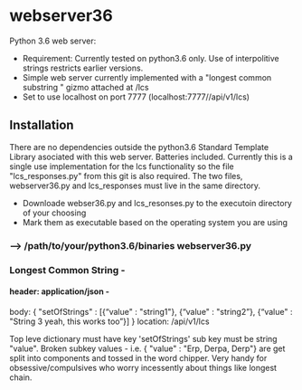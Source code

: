 # webserver36
Python 3.6 web server:
- Requirement: Currently tested on python3.6 only. Use of interpolitive strings restricts earlier versions.
- Simple web server currently implemented with a "longest common substring " gizmo attached at /lcs
- Set to use localhost on port 7777 (localhost:7777//api/v1/lcs)

## Installation
There are no dependencies outside the python3.6 Standard Template Library asociated with this web server. 
Batteries included.
Currently this is a single use implementation for the lcs functionality so the file "lcs_responses.py" from this git is also required. The two files, webserver36.py and lcs_responses must live in the same directory.

- Downloade webser36.py and lcs_resonses.py to the executoin directory of your choosing
- Mark them as executable based on the operating system you are using
###  --> /path/to/your/python3.6/binaries webserver36.py

### Longest Common String -
#### header: application/json -
body:
{ "setOfStrings" : [{“value" : "string1"}, {“value" : "string2”}, {“value" : "String 3 yeah, this works too”}] }
location: /api/v1/lcs

Top leve dictionary must have key 'setOfStrings' sub key must be string "value".
Broken subkey values - i.e. { "value" : "Erp, Derpa, Derp"} are get split into components and tossed in the word chipper.
Very handy for obsessive/compulsives who worry incessently about things like longest chain.
